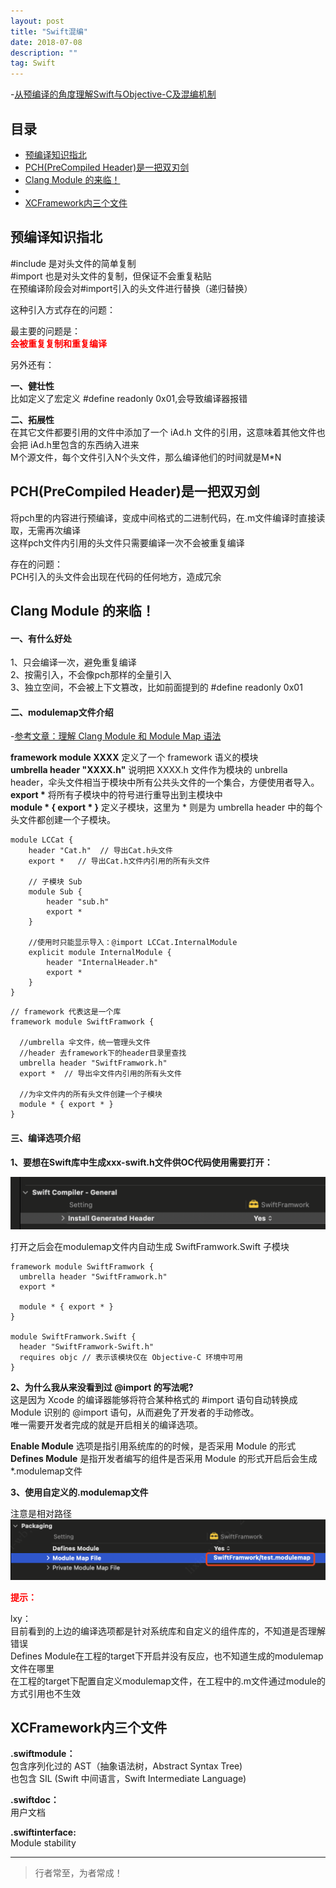 ```yaml
---
layout: post
title: "Swift混编"
date: 2018-07-08
description: ""
tag: Swift
---
```


-[从预编译的角度理解Swift与Objective-C及混编机制](https://tech.meituan.com/2021/02/25/swift-objective-c.html)

## 目录
* [预编译知识指北](#content1)
* [PCH(PreCompiled Header)是一把双刃剑](#content2)
* [Clang Module 的来临！](#content3)
* 
* [XCFramework内三个文件](#content8)



## <a id="content1">预编译知识指北</a>

#include 是对头文件的简单复制       
#import 也是对头文件的复制，但保证不会重复粘贴        
在预编译阶段会对#import引入的头文件进行替换（递归替换）       


这种引入方式存在的问题：  

最主要的问题是：    
<span style="color:red;font-weight:bold;">会被重复复制和重复编译</span>    

另外还有：

**一、健壮性**     
比如定义了宏定义 #define readonly 0x01,会导致编译器报错    

**二、拓展性**   
在其它文件都要引用的文件中添加了一个 iAd.h 文件的引用，这意味着其他文件也会把 iAd.h里包含的东西纳入进来    
M个源文件，每个文件引入N个头文件，那么编译他们的时间就是M*N    




## <a id="content2">PCH(PreCompiled Header)是一把双刃剑</a>

将pch里的内容进行预编译，变成中间格式的二进制代码，在.m文件编译时直接读取，无需再次编译      
这样pch文件内引用的头文件只需要编译一次不会被重复编译      

存在的问题：   
PCH引入的头文件会出现在代码的任何地方，造成冗余       



## <a id="content3">Clang Module 的来临！</a>

#### **一、有什么好处**    
1、只会编译一次，避免重复编译          
2、按需引入，不会像pch那样的全量引入       
3、独立空间，不会被上下文篡改，比如前面提到的 #define readonly 0x01   

#### **二、modulemap文件介绍**  

-[参考文章：理解 Clang Module 和 Module Map 语法](https://juejin.cn/post/7195394554760003644)   
  
**framework module XXXX** 定义了一个 framework 语义的模块       
**umbrella header "XXXX.h"** 说明把 XXXX.h 文件作为模块的 unbrella header，伞头文件相当于模块中所有公共头文件的一个集合，方便使用者导入。      
<span style="font-weight:bold;">export *</span>  将所有子模块中的符号进行重导出到主模块中        
**module * { export * }** 定义子模块，这里为 * 则是为 umbrella header 中的每个头文件都创建一个子模块。   


```text
module LCCat {
    header "Cat.h"  // 导出Cat.h头文件
    export *   // 导出Cat.h文件内引用的所有头文件
    
    // 子模块 Sub
    module Sub {
        header "sub.h"
        export *
    }
    
    //使用时只能显示导入：@import LCCat.InternalModule
    explicit module InternalModule {
        header "InternalHeader.h"
        export *
    }
}
```

```text
// framework 代表这是一个库
framework module SwiftFramwork {

  //umbrella 伞文件，统一管理头文件
  //header 去framework下的header目录里查找
  umbrella header "SwiftFramwork.h"
  export *  // 导出伞文件内引用的所有头文件

  //为伞文件内的所有头文件创建一个子模块
  module * { export * }
}
```

#### **三、编译选项介绍**    

**1、要想在Swift库中生成xxx-swift.h文件供OC代码使用需要打开：**    

<img src="/images/swift/swift_1.png">

打开之后会在modulemap文件内自动生成 SwiftFramwork.Swift 子模块    
```text
framework module SwiftFramwork {
  umbrella header "SwiftFramwork.h"
  export *
  
  module * { export * }
}

module SwiftFramwork.Swift {
  header "SwiftFramwork-Swift.h"
  requires objc // 表示该模块仅在 Objective-C 环境中可用
}
```

**2、为什么我从来没看到过 @import 的写法呢?**      
这是因为 Xcode 的编译器能够将符合某种格式的 #import 语句自动转换成 Module 识别的 @import 语句，从而避免了开发者的手动修改。    
唯一需要开发者完成的就是开启相关的编译选项。  

**Enable Module** 选项是指引用系统库的的时候，是否采用 Module 的形式          
**Defines Module** 是指开发者编写的组件是否采用 Module 的形式开启后会生成 *.modulemap文件   

**3、使用自定义的.modulemap文件**    

注意是相对路径   
<img src="/images/swift/swift_2.png">

<span style="color:red;font-weight:bold;">提示：</span>

lxy：    
目前看到的上边的编译选项都是针对系统库和自定义的组件库的，不知道是否理解错误     
Defines Module在工程的target下开启并没有反应，也不知道生成的modulemap文件在哪里        
在工程的target下配置自定义modulemap文件，在工程中的.m文件通过module的方式引用也不生效         



## <a id="content8">XCFramework内三个文件</a>

**.swiftmodule：**     
包含序列化过的 AST（抽象语法树，Abstract Syntax Tree)    
也包含 SIL (Swift 中间语言，Swift Intermediate Language)    

**.swiftdoc：**   
用户文档

**.swiftinterface:**    
Module stability



----------
>  行者常至，为者常成！
